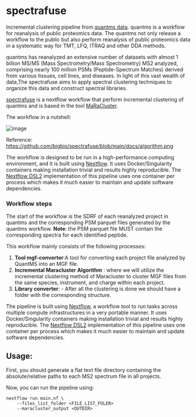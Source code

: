 # spectrafuse

Incremental clustering pipeline from [quantms data](quamts.org). quantms is a workflow for reanalysis of public proteomics data. The quantms not only release a workflow to the public but also perform reanalysis of public proteomics data in a systematic way for TMT, LFQ, ITRAQ and other DDA methods.

quantms has reanalyzed an extensive number of datasets with almost 1 billion MS/MS (Mass Spectrometry/Mass Spectrometry) MS2 analyzed, comprising nearly 100 million PSMs (Peptide-Spectrum Matches) derived from various tissues, cell lines, and diseases. In light of this vast wealth of data,The spectrafuse aims to apply spectral clustering techniques to organize this data and construct spectral libraries. 

[spectrafuse](https://github.com/bigbio/spectrafuse) is a nextflow workflow that perform incremental clustering of quantms and is based in the tool [MaRaCluster](https://github.com/statisticalbiotechnology/maracluster).  

The workflow in a nutshell:

![image](https://github.com/bigbio/spectrafuse/assets/52113/24a7c9ac-7287-421c-b8f1-6319764ed29c)

Reference: https://github.com/bigbio/spectrafuse/blob/main/docs/algorithm.png

The workflow is designed to be run in a high-performance computing environment, and it is built using [Nextflow](https://www.nextflow.io/). It uses Docker/Singularity containers making installation trivial and results highly reproducible. The [Nextflow DSL2](https://www.nextflow.io/docs/latest/dsl2.html) implementation of this pipeline uses one container per process which makes it much easier to maintain and update software dependencies.

### Workflow steps

The start of the workflow is the SDRF of each reanalyzed project in quantms and the corresponding PSM parquet files generated by the quantms workflow. **Note**: the PSM parquet file MUST contain the corresponding spectra for each identified peptide.   

This workflow mainly consists of the following processes:

1. **Tool mgf-converter**:A tool for converting each project file analyzed by QuantMS into an MGF file.
2. **Incremental Maracluster Algorithm** : where we will utilize the incremental clustering method of Maracluster to cluster MGF files from the same species, instrument, and charge within each project.
3. **Library converter**: - After all the clustering is done we should have a folder with the corresponding structure. 

The pipeline is built using [Nextflow](https://www.nextflow.io/), a workflow tool to run tasks across multiple compute infrastructures in a very portable manner. It uses Docker/Singularity containers making installation trivial and results highly reproducible. The [Nextflow DSL2](https://www.nextflow.io/docs/latest/dsl2.html) implementation of this pipeline uses one container per process which makes it much easier to maintain and update software dependencies. 

## Usage:

First, you should generate a flat text file directory containing the absolute/relative paths to each MS2 spectrum file in all projects.

Now, you can run the pipeline using:

```shell
nextflow run main.nf \
	--files_list_folder <FILE_LIST_FOLER>  
	--maracluster_output <OUTDIR> 
```

